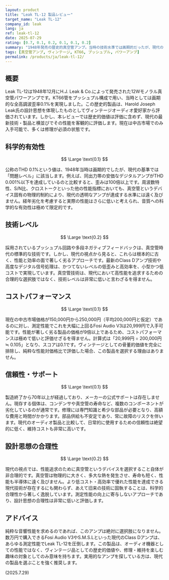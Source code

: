 ```yaml
---
layout: product
title: "Leak TL-12 製品レビュー"
target_name: "Leak TL-12"
company_id: leak
lang: ja
ref: leak-tl-12
date: 2025-07-29
rating: [0.7, 0.1, 0.2, 0.1, 0.1, 0.2]
summary: "1948年発売の歴史的真空管アンプ。当時の技術水準では画期的だったが、現代の測定基準では性能が大幅に劣り、最新のアンプと比較するとコスト、性能、合理性の全てにおいて推奨できない。"
tags: [真空管アンプ, ヴィンテージ, KT66, プッシュプル, パワーアンプ]
permalink: /products/ja/leak-tl-12/
---
```


## 概要

Leak TL-12は1948年12月にH.J. Leak & Co.によって発売された12Wモノラル真空管パワーアンプです。KT66管をプッシュプル構成で用い、当時としては画期的な全高調波歪率0.1%を実現しました。この歴史的製品は、Harold Joseph Leak氏の設計思想を体現したものとしてヴィンテージオーディオ愛好家から評価されています。しかし、本レビューでは歴史的価値は評価に含めず、現代の最新技術・製品と横並びでその性能を客観的に評価します。現在は中古市場でのみ入手可能で、多くは修理が必須の状態です。

## 科学的有効性

$$ \Large \text{0.1} $$

公称のTHD 0.1%という値は、1948年当時は画期的でしたが、現代の基準では「問題レベル」に該当します。例えば、同出力帯の安価なデジタルアンプがTHD 0.001%以下を達成しているのと比較すると、歪みは100倍以上です。周波数特性、S/N比、クロストークといった他の性能指標においても、真空管というデバイス固有の物理的制約により、現代の透明なアンプが達成する水準には遠く及びません。経年劣化を考慮すると実際の性能はさらに低いと考えられ、音質への科学的な有効性は極めて限定的です。

## 技術レベル

$$ \Large \text{0.2} $$

採用されているプッシュプル回路や多段ネガティブフィードバックは、真空管時代の標準的な技術です。しかし、現代の視点から見ると、これらは根本的に古く、性能と効率の面で著しく劣るアプローチです。最新のClass Dアンプ技術や高度なデジタル信号処理は、かつてないレベルの低歪みと高効率を、小型かつ低コストで実現しています。真空管技術は、現代において高性能を追求するための合理的な選択肢ではなく、技術レベルは非常に低いと言わざるを得ません。

## コストパフォーマンス

$$ \Large \text{0.1} $$

現在の中古市場価格が150,000円から250,000円（平均200,000円と仮定）であるのに対し、測定性能でこれを大幅に上回るFosi Audio V3は20,999円で入手可能です。性能が著しく劣る製品の価格が9倍以上であるため、コストパフォーマンスは極めて低いと評価せざるを得ません。計算式は「20,999円 ÷ 200,000円 ≒ 0.105」となり、スコアは0.1です。ヴィンテージとしての骨董的価値を完全に排除し、純粋な性能対価格比で評価した場合、この製品を選択する理由はありません。

## 信頼性・サポート

$$ \Large \text{0.1} $$

製造終了から70年以上が経過しており、メーカーの公式サポートは存在しません。現存する個体は、コンデンサや真空管の寿命など、複数のコンポーネントが劣化しているのが通常です。修理には専門知識と希少な部品が必要となり、高額な費用と時間がかかります。部品供給も不安定であり、常に故障のリスクを伴います。現代のオーディオ製品と比較して、日常的に使用するための信頼性は絶望的に低く、維持コストも非常に高いです。

## 設計思想の合理性

$$ \Large \text{0.2} $$

現代の視点では、性能追求のために真空管というデバイスを選択すること自体が非合理的です。真空管は物理的に大きく、多大な熱を発生させ、寿命も短く、性能も半導体に遠く及びません。より低コスト・高効率で優れた性能を達成できる現代技術が存在するにも関わらず、あえて旧来の技術に固執することは、科学的合理性から著しく逸脱しています。測定性能の向上に寄与しないアプローチであり、設計思想の合理性は非常に低いと評価します。

## アドバイス

純粋な音響性能を求めるのであれば、このアンプは絶対に選択肢になりません。数万円で購入できるFosi Audio V3やS.M.S.Lといった現代のClass Dアンプは、あらゆる測定性能でLeak TL-12を圧倒します。この製品は、オーディオ機器としての性能ではなく、ヴィンテージ品としての歴史的価値や、修理・維持を楽しむ趣味の対象としてのみ意味を持ちます。実用的なアンプを探している方は、現代の製品を選ぶことを強く推奨します。

(2025.7.29)
